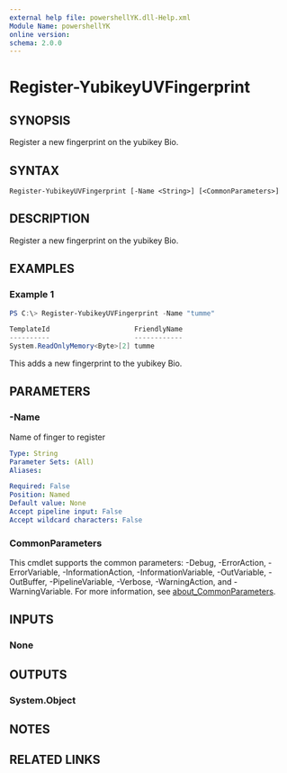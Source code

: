 ```yaml
---
external help file: powershellYK.dll-Help.xml
Module Name: powershellYK
online version:
schema: 2.0.0
---
```


# Register-YubikeyUVFingerprint

## SYNOPSIS
Register a new fingerprint on the yubikey Bio.

## SYNTAX

```
Register-YubikeyUVFingerprint [-Name <String>] [<CommonParameters>]
```

## DESCRIPTION
Register a new fingerprint on the yubikey Bio.

## EXAMPLES

### Example 1
```powershell
PS C:\> Register-YubikeyUVFingerprint -Name "tumme"

TemplateId                     FriendlyName
----------                     ------------
System.ReadOnlyMemory<Byte>[2] tumme
```

This adds a new fingerprint to the yubikey Bio.

## PARAMETERS

### -Name
Name of finger to register

```yaml
Type: String
Parameter Sets: (All)
Aliases:

Required: False
Position: Named
Default value: None
Accept pipeline input: False
Accept wildcard characters: False
```

### CommonParameters
This cmdlet supports the common parameters: -Debug, -ErrorAction, -ErrorVariable, -InformationAction, -InformationVariable, -OutVariable, -OutBuffer, -PipelineVariable, -Verbose, -WarningAction, and -WarningVariable. For more information, see [about_CommonParameters](http://go.microsoft.com/fwlink/?LinkID=113216).

## INPUTS

### None

## OUTPUTS

### System.Object
## NOTES

## RELATED LINKS
